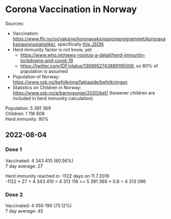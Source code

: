 # Corona Vaccination in Norway

Sources:

- Vaccination: <https://www.fhi.no/sv/vaksine/koronavaksinasjonsprogrammet/koronavaksinasjonsstatistikk/>, specifically [this JSON](https://www.fhi.no/api/chartdata/api/99119)
- Herd immunity factor is not know, yet:
  - <https://www.who.int/news-room/q-a-detail/herd-immunity-lockdowns-and-covid-19>
  - <https://twitter.com/IDF/status/1369952743889195009>, so 80% of population is assumed
- Population of Norway: <https://www.ssb.no/befolkning/faktaside/befolkningen>
- Statistics on Children in Norway: https://www.ssb.no/a/barnogunge/2020/bef/ (however children are included in herd immunity calculation)

Population: 5 391 369  
Children: 1 118 608  
Herd immunity: 80%  

## 2022-08-04

### Dose 1

Vaccinated: 4 343 410 (80.56%)  
7 day average: 27

Herd immunity reached in -1122 days on 11.7.2019  
-1122 * 27 + 4 343 410 = 4 313 116 >= 5 391 369 * 0.8 = 4 313 096

### Dose 2

Vaccinated: 4 050 190 (75.12%)  
7 day average: 45

